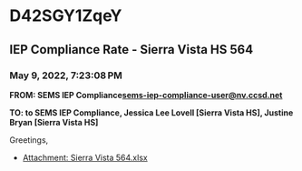 # D42SGY1ZqeY
## IEP Compliance Rate - Sierra Vista HS 564
### May 9, 2022, 7:23:08 PM
**FROM: SEMS IEP Compliance<sems-iep-compliance-user@nv.ccsd.net>**

**TO: to SEMS IEP Compliance, Jessica Lee Lovell [Sierra Vista HS], Justine Bryan [Sierra Vista HS]**


Greetings,  





* [Attachment: Sierra Vista 564.xlsx](D42SGY1ZqeY-attachment-1.xlsx)
